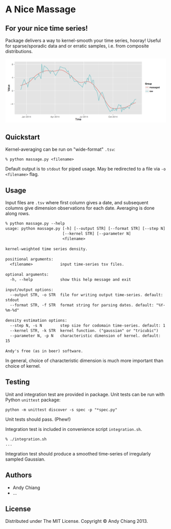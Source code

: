 A Nice Massage
==============
For your nice time series!
--------------------------


Package delivers a way to kernel-smooth your time series, hooray! Useful for sparse/sporadic data and or erratic samples, i.e. from composite distributions.

![A massaged time series.](/doc/example.png "Gaussian kernel averaging!")


Quickstart
----------

Kernel-averaging can be run on "wide-format" `.tsv`:

```
% python massage.py <filename>
```

Default output is to `stdout` for piped usage. May be redirected to a file via `-o <filename>` flag.


Usage
-----

Input files are `.tsv` where first column gives a date, and subsequent columns give dimension observations for each date. Averaging is done along rows.

```
% python massage.py --help
usage: python massage.py [-h] [--output STR] [--format STR] [--step N]
                         [--kernel STR] [--parameter N]
                         <filename>

kernel-weighted time series density.

positional arguments:
  <filename>            input time-series tsv files.

optional arguments:
  -h, --help            show this help message and exit

input/output options:
  --output STR, -o STR  file for writing output time-series. default: stdout
  --format STR, -f STR  format string for parsing dates. default: "%Y-%m-%d"

density estimation options:
  --step N, -s N        step size for codomain time-series. default: 1
  --kernel STR, -k STR  kernel function. ("gaussian" or "tricubic")
  --parameter N, -p N   characteristic dimension of kernel. default: 15

Andy's free (as in beer) software.
```

In general, choice of characteristic dimension is much more important than choice of kernel.


Testing
-------

Unit and integration test are provided in package. Unit tests can be run with Python `unittest` package:

```
python -m unittest discover -s spec -p "*spec.py"
```

Unit tests should pass. (Phew!)

Integration test is included in convenience script `integration.sh`.

```
% ./integration.sh
...
```

Integration test should produce a smoothed time-series of irregularly sampled Gaussian.

Authors
-------

 - Andy Chiang
 - ...


License
-------

Distributed under The MIT License. Copyright &copy; Andy Chiang 2013.